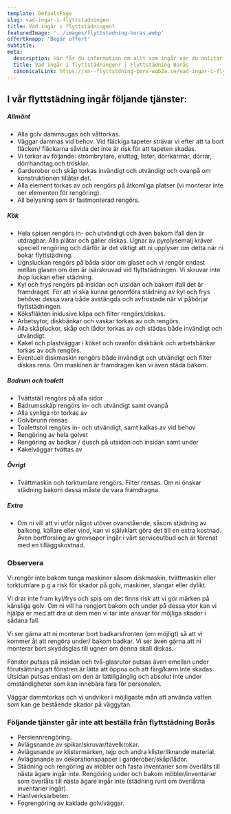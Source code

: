 ```yaml
---
template: DefaultPage
slug: vad-ingar-i-flyttstadningen
title: Vad ingår i flyttstädningen?
featuredImage: '../images/flyttstadning-boras.webp'
offertknapp: 'Begär offert'
subtitle:
meta:
  description: Här får du information om allt som ingår när du anlitar Flyttstädning Borås. En lättläst lista.
  title: Vad ingår i flyttstädningen? | Flyttstädning Borås
  canonicalLink: https://xn--flyttstdning-bors-wqb2a.se/vad-ingar-i-flyttstadningen/
---
```


## I vår flyttstädning ingår följande tjänster:

##### Allmänt

- Alla golv dammsugas och våttorkas.
- Väggar dammas vid behov. Vid fläckiga tapeter strävar vi efter att ta bort fläcken/ fläckarna såvida det inte är risk för att tapeten skadas.
- Vi torkar av följande: strömbrytare, eluttag, lister, dörrkarmar, dörrar, dörrhandtag och trösklar.
- Garderober och skåp torkas invändigt och utvändigt och ovanpå om konstruktionen tillåter det.
- Alla element torkas av och rengörs på åtkomliga platser (vi monterar inte ner elementen för rengöring).
- All belysning som är fastmonterad rengörs.

##### Kök

- Hela spisen rengörs in- och utvändigt och även bakom ifall den är utdragbar. Alla plåtar och galler diskas. Ugnar av pyrolysemalj kräver speciell rengöring och därför är det viktigt att ni upplyser om detta när ni bokar flyttstädning.
- Ugnsluckan rengörs på båda sidor om glaset och vi rengör endast mellan glasen om den är isärskruvad vid flyttstädningen. Vi skruvar inte ihop luckan efter städning.
- Kyl och frys rengörs på insidan och utsidan och bakom ifall det är framdraget. För att vi ska kunna genomföra städning av kyl och frys behöver dessa vara både avstängda och avfrostade när vi påbörjar flyttstädningen.
- Köksfläkten inklusive kåpa och filter rengörs/diskas.
- Arbetsytor, diskbänkar och vaskar torkas av och rengörs.
- Alla skåpluckor, skåp och lådor torkas av och städas både invändigt och utvändigt.
- Kakel och plastväggar i köket och ovanför diskbänk och arbetsbänkar torkas av och rengörs.
- Eventuell diskmaskin rengörs både invändigt och utvändigt och filter diskas rena. Om maskinen är framdragen kan vi även städa bakom.

##### Badrum och toalett

- Tvättställ rengörs på alla sidor
- Badrumsskåp rengörs in- och utvändigt samt ovanpå
- Alla synliga rör torkas av
- Golvbrunn rensas
- Toalettstol rengörs in- och utvändigt, samt kalkas av vid behov
- Rengöring av hela golvet
- Rengöring av badkar / dusch på utsidan och insidan samt under
- Kakelväggar tvättas av

##### Övrigt

- Tvättmaskin och torktumlare rengörs. Filter rensas. Om ni önskar städning bakom dessa måste de vara framdragna.

##### Extra

- Om ni vill att vi utför något utöver ovanstående, såsom städning av balkong, källare eller vind, kan vi självklart göra det till en extra kostnad. Även bortforsling av grovsopor ingår i vårt serviceutbud och är förenat med en tilläggskostnad.

### Observera

Vi rengör inte bakom tunga maskiner såsom diskmaskin, tvättmaskin eller torktumlare p g a risk för skador på golv, maskiner, slangar eller dylikt.

Vi drar inte fram kyl/frys och spis om det finns risk att vi gör märken på känsliga golv. Om ni vill ha rengjort bakom och under på dessa ytor kan vi hjälpa er med att dra ut dem men vi tar inte ansvar för möjliga skador i sådana fall.
 
Vi ser gärna att ni monterar bort badkarsfronten (om möjligt) så att vi kommer åt att rengöra under/ bakom badkar. Vi ser även gärna att ni monterar bort skyddsglas till ugnen om denna skall diskas.
 
Fönster putsas på insidan och två-glasrutor putsas även emellan under förutsättning att fönstren är lätta att öppna och att färg/karm inte skadas. Utsidan putsas endast om den är lättillgänglig och absolut inte under omständigheter som kan innebära fara för personalen.

Väggar dammtorkas och vi undviker i möjligaste mån att använda vatten som kan ge bestående skador på väggytan.

### Följande tjänster går inte att beställa från flyttstädning Borås
- Persiennrengöring.
- Avlägsnande av spikar/skruvar/tavelkrokar.
- Avlägsnande av klistermärken, tejp och andra klisterliknande material.
- Avlägsnande av dekorationspapper i garderober/skåp/lådor.
- Städning och rengöring av möbler och fasta inventarier som överlåts till nästa ägare ingår inte. Rengöring under och bakom möbler/inventarier som överlåts till nästa ägare ingår inte (städning runt om överlåtna inventarier ingår).
- Hantverksarbeten.
- Fogrengöring av kaklade golv/väggar.
